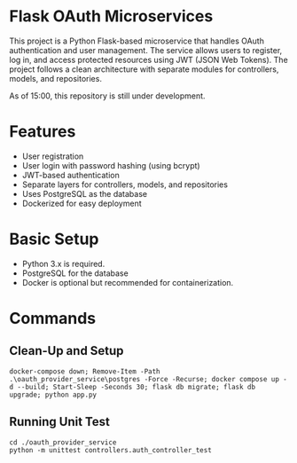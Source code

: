 # Flask OAuth Microservices

This project is a Python Flask-based microservice that handles OAuth authentication and user management. The service allows users to register, log in, and access protected resources using JWT (JSON Web Tokens). The project follows a clean architecture with separate modules for controllers, models, and repositories.

As of 15:00, this repository is still under development.

# Features

* User registration
* User login with password hashing (using bcrypt)
* JWT-based authentication
* Separate layers for controllers, models, and repositories
* Uses PostgreSQL as the database
* Dockerized for easy deployment

# Basic Setup

* Python 3.x is required.
* PostgreSQL for the database
* Docker is optional but recommended for containerization.

# Commands

## Clean-Up and Setup

```console
docker-compose down; Remove-Item -Path .\oauth_provider_service\postgres -Force -Recurse; docker compose up -d --build; Start-Sleep -Seconds 30; flask db migrate; flask db upgrade; python app.py
```

## Running Unit Test

```console
cd ./oauth_provider_service
python -m unittest controllers.auth_controller_test
```